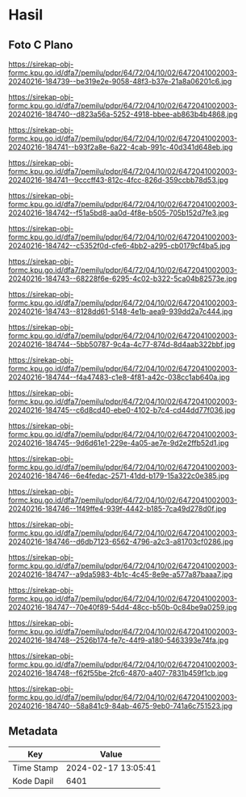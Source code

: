 # Hasil

## Foto C Plano

https://sirekap-obj-formc.kpu.go.id/dfa7/pemilu/pdpr/64/72/04/10/02/6472041002003-20240216-184739--be319e2e-9058-48f3-b37e-21a8a06201c6.jpg

https://sirekap-obj-formc.kpu.go.id/dfa7/pemilu/pdpr/64/72/04/10/02/6472041002003-20240216-184740--d823a56a-5252-4918-bbee-ab863b4b4868.jpg

https://sirekap-obj-formc.kpu.go.id/dfa7/pemilu/pdpr/64/72/04/10/02/6472041002003-20240216-184741--b93f2a8e-6a22-4cab-991c-40d341d648eb.jpg

https://sirekap-obj-formc.kpu.go.id/dfa7/pemilu/pdpr/64/72/04/10/02/6472041002003-20240216-184741--9cccff43-812c-4fcc-826d-359ccbb78d53.jpg

https://sirekap-obj-formc.kpu.go.id/dfa7/pemilu/pdpr/64/72/04/10/02/6472041002003-20240216-184742--f51a5bd8-aa0d-4f8e-b505-705b152d7fe3.jpg

https://sirekap-obj-formc.kpu.go.id/dfa7/pemilu/pdpr/64/72/04/10/02/6472041002003-20240216-184742--c5352f0d-cfe6-4bb2-a295-cb0179cf4ba5.jpg

https://sirekap-obj-formc.kpu.go.id/dfa7/pemilu/pdpr/64/72/04/10/02/6472041002003-20240216-184743--68228f6e-6295-4c02-b322-5ca04b82573e.jpg

https://sirekap-obj-formc.kpu.go.id/dfa7/pemilu/pdpr/64/72/04/10/02/6472041002003-20240216-184743--8128dd61-5148-4e1b-aea9-939dd2a7c444.jpg

https://sirekap-obj-formc.kpu.go.id/dfa7/pemilu/pdpr/64/72/04/10/02/6472041002003-20240216-184744--5bb50787-9c4a-4c77-874d-8d4aab322bbf.jpg

https://sirekap-obj-formc.kpu.go.id/dfa7/pemilu/pdpr/64/72/04/10/02/6472041002003-20240216-184744--f4a47483-c1e8-4f81-a42c-038cc1ab640a.jpg

https://sirekap-obj-formc.kpu.go.id/dfa7/pemilu/pdpr/64/72/04/10/02/6472041002003-20240216-184745--c6d8cd40-ebe0-4102-b7c4-cd44dd77f036.jpg

https://sirekap-obj-formc.kpu.go.id/dfa7/pemilu/pdpr/64/72/04/10/02/6472041002003-20240216-184745--9d6d61e1-229e-4a05-ae7e-9d2e2ffb52d1.jpg

https://sirekap-obj-formc.kpu.go.id/dfa7/pemilu/pdpr/64/72/04/10/02/6472041002003-20240216-184746--6e4fedac-2571-41dd-b179-15a322c0e385.jpg

https://sirekap-obj-formc.kpu.go.id/dfa7/pemilu/pdpr/64/72/04/10/02/6472041002003-20240216-184746--1f49ffe4-939f-4442-b185-7ca49d278d0f.jpg

https://sirekap-obj-formc.kpu.go.id/dfa7/pemilu/pdpr/64/72/04/10/02/6472041002003-20240216-184746--d6db7123-6562-4796-a2c3-a81703cf0286.jpg

https://sirekap-obj-formc.kpu.go.id/dfa7/pemilu/pdpr/64/72/04/10/02/6472041002003-20240216-184747--a9da5983-4b1c-4c45-8e9e-a577a87baaa7.jpg

https://sirekap-obj-formc.kpu.go.id/dfa7/pemilu/pdpr/64/72/04/10/02/6472041002003-20240216-184747--70e40f89-54d4-48cc-b50b-0c84be9a0259.jpg

https://sirekap-obj-formc.kpu.go.id/dfa7/pemilu/pdpr/64/72/04/10/02/6472041002003-20240216-184748--2526b174-fe7c-44f9-a180-5463393e74fa.jpg

https://sirekap-obj-formc.kpu.go.id/dfa7/pemilu/pdpr/64/72/04/10/02/6472041002003-20240216-184748--f62f55be-2fc6-4870-a407-7831b459f1cb.jpg

https://sirekap-obj-formc.kpu.go.id/dfa7/pemilu/pdpr/64/72/04/10/02/6472041002003-20240216-184740--58a841c9-84ab-4675-9eb0-741a6c751523.jpg


## Metadata

| Key        | Value               |
| ---------- | ------------------- |
| Time Stamp | 2024-02-17 13:05:41 |
| Kode Dapil | 6401                |



